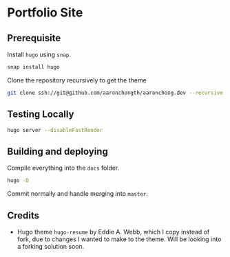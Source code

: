 # Portfolio Site

## Prerequisite

Install `hugo` using `snap`.

```bash
snap install hugo
```

Clone the repository recursively to get the theme

```bash
git clone ssh://git@github.com/aaronchongth/aaronchong.dev --recursive
```

## Testing Locally

```bash
hugo server --disableFastRender
```

## Building and deploying

Compile everything into the `docs` folder.

```bash
hugo -D
```

Commit normally and handle merging into `master`.

## Credits

* Hugo theme `hugo-resume` by Eddie A. Webb, which I copy instead of fork, due to changes I wanted to make to the theme. Will be looking into a forking solution soon.

